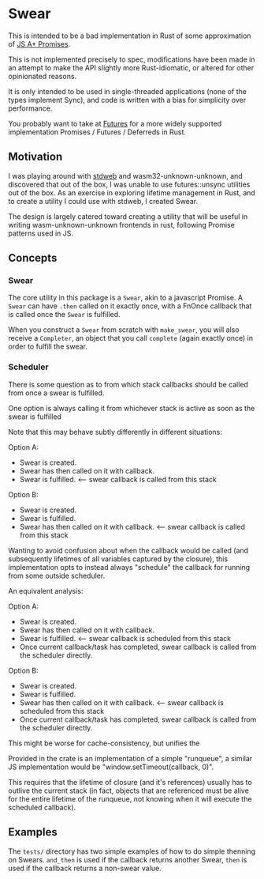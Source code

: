 # Swear

This is intended to be a bad implementation in Rust of some approximation of
[JS A+ Promises](https://promisesaplus.com/).

This is not implemented precisely to spec, modifications have been made in an
attempt to make the API slightly more Rust-idiomatic, or altered for other
opinionated reasons.

It is only intended to be used in single-threaded applications (none of the
types implement Sync), and code is written with a bias for simplicity over
performance.

You probably want to take at [Futures](https://docs.rs/futures/0.1.18/futures/)
for a more widely supported implementation Promises / Futures / Deferreds in Rust.

## Motivation

I was playing around with [stdweb](https://github.com/koute/stdweb) and
wasm32-unknown-unknown, and discovered that out of the box, I was unable to use
futures::unsync utilities out of the box. As an exercise in exploring lifetime
management in Rust, and to create a utility I could use with stdweb, I created Swear.

The design is largely catered toward creating a utility that will be useful in
writing wasm-unknown-unknown frontends in rust, following Promise patterns used
in JS.

## Concepts

### Swear

The core utility in this package is a `Swear`, akin to a javascript Promise. A
`Swear` can have `.then` called on it exactly once, with a FnOnce callback that
is called once the `Swear` is fulfilled.

When you construct a `Swear` from scratch with `make_swear`, you will also
receive a `Completer`, an object that you call `complete` (again exactly once)
in order to fulfill the swear.

### Scheduler

There is some question as to from which stack callbacks should be called from
once a swear is fulfilled.

One option is always calling it from whichever stack is active as soon as the swear is fulfilled

Note that this may behave subtly differently in different situations:

Option A:

- Swear is created.
- Swear has then called on it with callback.
- Swear is fulfilled. <-- swear callback is called from this stack

Option B:

- Swear is created.
- Swear is fulfilled.
- Swear has then called on it with callback.  <-- swear callback is called from this stack

Wanting to avoid confusion about when the callback would be called (and
subsequently lifetimes of all variables captured by the closure), this
implementation opts to instead always "schedule" the callback for running from
some outside scheduler.

An equivalent analysis:

Option A:

- Swear is created.
- Swear has then called on it with callback.
- Swear is fulfilled. <-- swear callback is scheduled from this stack
- Once current callback/task has completed, swear callback is called from the scheduler directly.

Option B:

- Swear is created.
- Swear is fulfilled.
- Swear has then called on it with callback.  <-- swear callback is scheduled from this stack
- Once current callback/task has completed, swear callback is called from the scheduler directly.

This might be worse for cache-consistency, but unifies the 

Provided in the crate is an implementation of a simple "runqueue", a
similar JS implementation would be "window.setTimeout(callback, 0)".

This requires that the lifetime of closure (and it's references) usually has to
outlive the current stack (in fact, objects that are referenced must be alive
for the entire lifetime of the runqueue, not knowing when it will execute the
scheduled callback).

## Examples

The `tests/` directory has two simple examples of how to do simple thenning on Swears.
`and_then` is used if the callback returns another Swear, `then` is used if the
callback returns a non-swear value.
